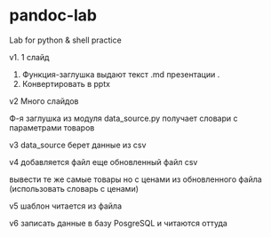 # pandoc-lab

Lab for python & shell practice

v1. 1 слайд 

1.   Функция-заглушка выдают текст .md презентации . 
2.   Конвертировать в pptx 


v2  Много слайдов

   Ф-я заглушка из модуля data_source.py получает словари с параметрами товаров

v3  data_source берет данные из csv 

v4 добавляется файл еще обновленный  файл csv 

   вывести те же самые товары но с ценами из обновленного файла (использовать словарь
   с ценами)

v5 шаблон читается из файла


v6 записать данные в базу PosgreSQL и читаются оттуда 

